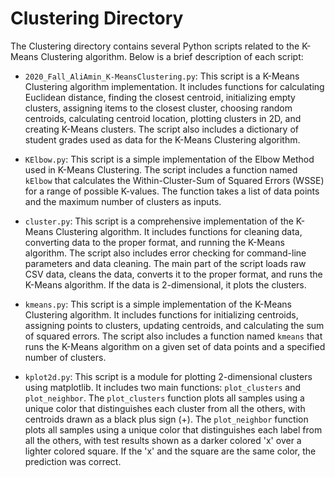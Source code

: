 # Clustering Directory

The Clustering directory contains several Python scripts related to the K-Means Clustering algorithm. Below is a brief description of each script:

- `2020_Fall_AliAmin_K-MeansClustering.py`: This script is a K-Means Clustering algorithm implementation. It includes functions for calculating Euclidean distance, finding the closest centroid, initializing empty clusters, assigning items to the closest cluster, choosing random centroids, calculating centroid location, plotting clusters in 2D, and creating K-Means clusters. The script also includes a dictionary of student grades used as data for the K-Means Clustering algorithm.

- `KElbow.py`: This script is a simple implementation of the Elbow Method used in K-Means Clustering. The script includes a function named `kElbow` that calculates the Within-Cluster-Sum of Squared Errors (WSSE) for a range of possible K-values. The function takes a list of data points and the maximum number of clusters as inputs.

- `cluster.py`: This script is a comprehensive implementation of the K-Means Clustering algorithm. It includes functions for cleaning data, converting data to the proper format, and running the K-Means algorithm. The script also includes error checking for command-line parameters and data cleaning. The main part of the script loads raw CSV data, cleans the data, converts it to the proper format, and runs the K-Means algorithm. If the data is 2-dimensional, it plots the clusters.

- `kmeans.py`: This script is a simple implementation of the K-Means Clustering algorithm. It includes functions for initializing centroids, assigning points to clusters, updating centroids, and calculating the sum of squared errors. The script also includes a function named `kmeans` that runs the K-Means algorithm on a given set of data points and a specified number of clusters.

- `kplot2d.py`: This script is a module for plotting 2-dimensional clusters using matplotlib. It includes two main functions: `plot_clusters` and `plot_neighbor`. The `plot_clusters` function plots all samples using a unique color that distinguishes each cluster from all the others, with centroids drawn as a black plus sign (+). The `plot_neighbor` function plots all samples using a unique color that distinguishes each label from all the others, with test results shown as a darker colored 'x' over a lighter colored square. If the 'x' and the square are the same color, the prediction was correct.

